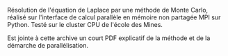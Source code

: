 Résolution de l'équation de Laplace par une méthode de Monte Carlo, réalisé sur l'interface de calcul parallèle en mémoire non partagée MPI sur Python. Testé sur le cluster CPU de l'école des Mines.

Est jointe à cette archive un court PDF explicatif de la méthode et de la démarche de parallélisation.
